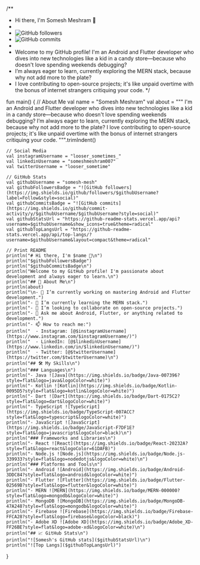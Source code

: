 /**
 * Hi there, I'm Somesh Meshram 👋
 * 
 * ![GitHub followers](https://img.shields.io/github/followers/somesh-mesh?label=Follow&style=social)
 * ![GitHub commits](https://img.shields.io/github/commit-activity/y/somesh-mesh/somesh-mesh?style=social)
 * 
 * Welcome to my GitHub profile! I'm an Android and Flutter developer who dives into new technologies like a kid in a candy store—because who doesn't love spending weekends debugging? 
 * I’m always eager to learn, currently exploring the MERN stack, because why not add more to the plate? 
 * I love contributing to open-source projects; it's like unpaid overtime with the bonus of internet strangers critiquing your code.
 */

fun main() {
    // About Me
    val name = "Somesh Meshram"
    val about = """
        I'm an Android and Flutter developer who dives into new technologies like a kid in a candy store—because who doesn't love spending weekends debugging? 
        I’m always eager to learn, currently exploring the MERN stack, because why not add more to the plate? 
        I love contributing to open-source projects; it's like unpaid overtime with the bonus of internet strangers critiquing your code.
    """.trimIndent()

    // Social Media
    val instagramUsername = "looser_sometimes_"
    val linkedinUsername = "someshmeshram007"
    val twitterUsername = "looser_sometime"

    // GitHub Stats
    val githubUsername = "somesh-mesh"
    val githubFollowersBadge = "![GitHub followers](https://img.shields.io/github/followers/$githubUsername?label=Follow&style=social)"
    val githubCommitsBadge = "![GitHub commits](https://img.shields.io/github/commit-activity/y/$githubUsername/$githubUsername?style=social)"
    val githubStatsUrl = "https://github-readme-stats.vercel.app/api?username=$githubUsername&show_icons=true&theme=radical"
    val githubTopLangsUrl = "https://github-readme-stats.vercel.app/api/top-langs/?username=$githubUsername&layout=compact&theme=radical"

    // Print README
    println("# Hi there, I'm $name 👋\n")
    println("$githubFollowersBadge")
    println("$githubCommitsBadge\n")
    println("Welcome to my GitHub profile! I'm passionate about development and always eager to learn.\n")
    println("## 🚀 About Me\n")
    println(about)
    println("\n- 🔭 I’m currently working on mastering Android and Flutter development.")
    println("- 🌱 I’m currently learning the MERN stack.")
    println("- 👯 I’m looking to collaborate on open-source projects.")
    println("- 💬 Ask me about Android, Flutter, or anything related to development.")
    println("- 📫 How to reach me:")
    println("  - Instagram: [@$instagramUsername](https://www.instagram.com/$instagramUsername/)")
    println("  - LinkedIn: [@$linkedinUsername](https://www.linkedin.com/in/$linkedinUsername/)")
    println("  - Twitter: [@$twitterUsername](https://twitter.com/$twitterUsername)\n")
    println("## 🛠️ My Skills\n")
    println("### Languages\n")
    println("- Java ![Java](https://img.shields.io/badge/Java-007396?style=flat&logo=java&logoColor=white)")
    println("- Kotlin ![Kotlin](https://img.shields.io/badge/Kotlin-0095D5?style=flat&logo=kotlin&logoColor=white)")
    println("- Dart ![Dart](https://img.shields.io/badge/Dart-0175C2?style=flat&logo=dart&logoColor=white)")
    println("- TypeScript ![TypeScript](https://img.shields.io/badge/TypeScript-007ACC?style=flat&logo=typescript&logoColor=white)")
    println("- JavaScript ![JavaScript](https://img.shields.io/badge/JavaScript-F7DF1E?style=flat&logo=javascript&logoColor=black)\n")
    println("### Frameworks and Libraries\n")
    println("- React ![React](https://img.shields.io/badge/React-20232A?style=flat&logo=react&logoColor=61DAFB)")
    println("- Node.js ![Node.js](https://img.shields.io/badge/Node.js-339933?style=flat&logo=nodedotjs&logoColor=white)\n")
    println("### Platforms and Tools\n")
    println("- Android ![Android](https://img.shields.io/badge/Android-3DDC84?style=flat&logo=android&logoColor=white)")
    println("- Flutter ![Flutter](https://img.shields.io/badge/Flutter-02569B?style=flat&logo=flutter&logoColor=white)")
    println("- MERN ![MERN](https://img.shields.io/badge/MERN-000000?style=flat&logo=mongodb&logoColor=white)")
    println("- MongoDB ![MongoDB](https://img.shields.io/badge/MongoDB-47A248?style=flat&logo=mongodb&logoColor=white)")
    println("- Firebase ![Firebase](https://img.shields.io/badge/Firebase-FFCA28?style=flat&logo=firebase&logoColor=black)")
    println("- Adobe XD ![Adobe XD](https://img.shields.io/badge/Adobe_XD-FF26BE?style=flat&logo=adobe-xd&logoColor=white)\n")
    println("## 📈 GitHub Stats\n")
    println("![Somesh's GitHub stats]($githubStatsUrl)\n")
    println("![Top Langs]($githubTopLangsUrl)")
}
